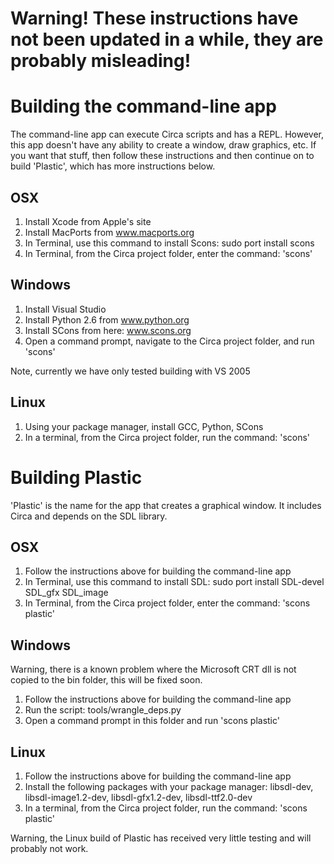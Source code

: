 
# Warning! These instructions have not been updated in a while, they are probably misleading! #

# Building the command-line app #

The command-line app can execute Circa scripts and has a REPL. However, this app
doesn't have any ability to create a window, draw graphics, etc. If you want that
stuff, then follow these instructions and then continue on to build 'Plastic', 
which has more instructions below.

## OSX ##

1. Install Xcode from Apple's site
2. Install MacPorts from www.macports.org
3. In Terminal, use this command to install Scons:
     sudo port install scons
4. In Terminal, from the Circa project folder, enter the command: 'scons'

## Windows ##

1. Install Visual Studio
2. Install Python 2.6 from www.python.org
3.  Install SCons from here: www.scons.org
5. Open a command prompt, navigate to the Circa project folder, and run 'scons'

Note, currently we have only tested building with VS 2005

## Linux ##

1. Using your package manager, install GCC, Python, SCons
2. In a terminal, from the Circa project folder, run the command: 'scons'

# Building Plastic #

'Plastic' is the name for the app that creates a graphical window. It includes Circa
and depends on the SDL library.

## OSX ##

1. Follow the instructions above for building the command-line app
2. In Terminal, use this command to install SDL:
     sudo port install SDL-devel SDL_gfx SDL_image
3. In Terminal, from the Circa project folder, enter the command: 'scons plastic'

## Windows ##

Warning, there is a known problem where the Microsoft CRT dll is not copied to the bin
folder, this will be fixed soon.

1. Follow the instructions above for building the command-line app
2. Run the script: tools/wrangle_deps.py
3. Open a command prompt in this folder and run 'scons plastic'

## Linux ##

1. Follow the instructions above for building the command-line app
2. Install the following packages with your package manager:
     libsdl-dev, libsdl-image1.2-dev, libsdl-gfx1.2-dev, libsdl-ttf2.0-dev
3. In a terminal, from the Circa project folder, run the command: 'scons plastic'

Warning, the Linux build of Plastic has received very little testing and will probably
not work.
